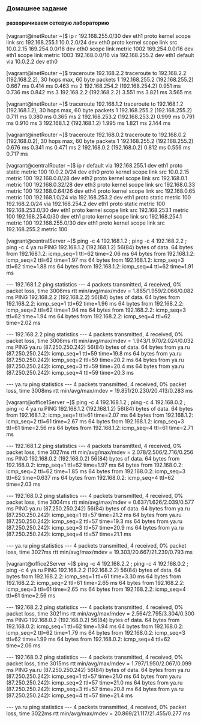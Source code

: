 ### Домашнее задание
#### разворачиваем сетевую лабораторию


[vagrant@inetRouter ~]$ ip r
192.168.255.0/30 dev eth1  proto kernel  scope link  src 192.168.255.1 
10.0.2.0/24 dev eth0  proto kernel  scope link  src 10.0.2.15 
169.254.0.0/16 dev eth0  scope link  metric 1002 
169.254.0.0/16 dev eth1  scope link  metric 1003 
192.168.0.0/16 via 192.168.255.2 dev eth1 
default via 10.0.2.2 dev eth0 


[vagrant@inetRouter ~]$ traceroute 192.168.2.2
traceroute to 192.168.2.2 (192.168.2.2), 30 hops max, 60 byte packets
 1  192.168.255.2 (192.168.255.2)  0.667 ms  0.414 ms  0.463 ms
 2  192.168.254.2 (192.168.254.2)  0.951 ms  0.736 ms  0.842 ms
 3  192.168.2.2 (192.168.2.2)  3.551 ms  3.821 ms  3.565 ms


[vagrant@inetRouter ~]$ traceroute 192.168.1.2
traceroute to 192.168.1.2 (192.168.1.2), 30 hops max, 60 byte packets
 1  192.168.255.2 (192.168.255.2)  0.711 ms  0.380 ms  0.365 ms
 2  192.168.253.2 (192.168.253.2)  0.999 ms  0.791 ms  0.910 ms
 3  192.168.1.2 (192.168.1.2)  1.995 ms  1.821 ms  2.144 ms

[vagrant@inetRouter ~]$ traceroute 192.168.0.2
traceroute to 192.168.0.2 (192.168.0.2), 30 hops max, 60 byte packets
 1  192.168.255.2 (192.168.255.2)  0.676 ms  0.341 ms  0.471 ms
 2  192.168.0.2 (192.168.0.2)  0.812 ms  0.556 ms  0.717 ms




[vagrant@centralRouter ~]$ ip r
default via 192.168.255.1 dev eth1 proto static metric 100 
10.0.2.0/24 dev eth0 proto kernel scope link src 10.0.2.15 metric 100 
192.168.0.0/28 dev eth2 proto kernel scope link src 192.168.0.1 metric 100 
192.168.0.32/28 dev eth3 proto kernel scope link src 192.168.0.33 metric 100 
192.168.0.64/26 dev eth4 proto kernel scope link src 192.168.0.65 metric 100 
192.168.1.0/24 via 192.168.253.2 dev eth1 proto static metric 100 
192.168.2.0/24 via 192.168.254.2 dev eth1 proto static metric 100 
192.168.253.0/30 dev eth1 proto kernel scope link src 192.168.253.1 metric 100 
192.168.254.0/30 dev eth1 proto kernel scope link src 192.168.254.1 metric 100 
192.168.255.0/30 dev eth1 proto kernel scope link src 192.168.255.2 metric 100


[vagrant@centralServer ~]$ ping -c 4 192.168.1.2 ; ping -c 4 192.168.2.2 ; ping -c 4 ya.ru
PING 192.168.1.2 (192.168.1.2) 56(84) bytes of data.
64 bytes from 192.168.1.2: icmp_seq=1 ttl=62 time=2.06 ms
64 bytes from 192.168.1.2: icmp_seq=2 ttl=62 time=1.97 ms
64 bytes from 192.168.1.2: icmp_seq=3 ttl=62 time=1.88 ms
64 bytes from 192.168.1.2: icmp_seq=4 ttl=62 time=1.91 ms

--- 192.168.1.2 ping statistics ---
4 packets transmitted, 4 received, 0% packet loss, time 3006ms
rtt min/avg/max/mdev = 1.885/1.959/2.066/0.082 ms
PING 192.168.2.2 (192.168.2.2) 56(84) bytes of data.
64 bytes from 192.168.2.2: icmp_seq=1 ttl=62 time=1.96 ms
64 bytes from 192.168.2.2: icmp_seq=2 ttl=62 time=1.94 ms
64 bytes from 192.168.2.2: icmp_seq=3 ttl=62 time=1.94 ms
64 bytes from 192.168.2.2: icmp_seq=4 ttl=62 time=2.02 ms

--- 192.168.2.2 ping statistics ---
4 packets transmitted, 4 received, 0% packet loss, time 3006ms
rtt min/avg/max/mdev = 1.943/1.970/2.024/0.032 ms
PING ya.ru (87.250.250.242) 56(84) bytes of data.
64 bytes from ya.ru (87.250.250.242): icmp_seq=1 ttl=59 time=19.8 ms
64 bytes from ya.ru (87.250.250.242): icmp_seq=2 ttl=59 time=20.2 ms
64 bytes from ya.ru (87.250.250.242): icmp_seq=3 ttl=59 time=20.4 ms
64 bytes from ya.ru (87.250.250.242): icmp_seq=4 ttl=59 time=20.3 ms

--- ya.ru ping statistics ---
4 packets transmitted, 4 received, 0% packet loss, time 3008ms
rtt min/avg/max/mdev = 19.851/20.230/20.413/0.283 ms


[vagrant@office1Server ~]$ ping -c 4 192.168.1.2 ; ping -c 4 192.168.0.2 ; ping -c 4 ya.ru
PING 192.168.1.2 (192.168.1.2) 56(84) bytes of data.
64 bytes from 192.168.1.2: icmp_seq=1 ttl=61 time=2.07 ms
64 bytes from 192.168.1.2: icmp_seq=2 ttl=61 time=2.67 ms
64 bytes from 192.168.1.2: icmp_seq=3 ttl=61 time=2.56 ms
64 bytes from 192.168.1.2: icmp_seq=4 ttl=61 time=2.71 ms

--- 192.168.1.2 ping statistics ---
4 packets transmitted, 4 received, 0% packet loss, time 3027ms
rtt min/avg/max/mdev = 2.078/2.506/2.716/0.256 ms
PING 192.168.0.2 (192.168.0.2) 56(84) bytes of data.
64 bytes from 192.168.0.2: icmp_seq=1 ttl=62 time=1.97 ms
64 bytes from 192.168.0.2: icmp_seq=2 ttl=62 time=1.85 ms
64 bytes from 192.168.0.2: icmp_seq=3 ttl=62 time=0.637 ms
64 bytes from 192.168.0.2: icmp_seq=4 ttl=62 time=2.03 ms

--- 192.168.0.2 ping statistics ---
4 packets transmitted, 4 received, 0% packet loss, time 3004ms
rtt min/avg/max/mdev = 0.637/1.626/2.039/0.577 ms
PING ya.ru (87.250.250.242) 56(84) bytes of data.
64 bytes from ya.ru (87.250.250.242): icmp_seq=1 ttl=57 time=21.2 ms
64 bytes from ya.ru (87.250.250.242): icmp_seq=2 ttl=57 time=19.3 ms
64 bytes from ya.ru (87.250.250.242): icmp_seq=3 ttl=57 time=20.9 ms
64 bytes from ya.ru (87.250.250.242): icmp_seq=4 ttl=57 time=21.1 ms

--- ya.ru ping statistics ---
4 packets transmitted, 4 received, 0% packet loss, time 3027ms
rtt min/avg/max/mdev = 19.303/20.667/21.239/0.793 ms


[vagrant@office2Server ~]$ ping -c 4 192.168.2.2 ; ping -c 4 192.168.0.2 ; ping -c 4 ya.ru
PING 192.168.2.2 (192.168.2.2) 56(84) bytes of data.
64 bytes from 192.168.2.2: icmp_seq=1 ttl=61 time=3.30 ms
64 bytes from 192.168.2.2: icmp_seq=2 ttl=61 time=2.65 ms
64 bytes from 192.168.2.2: icmp_seq=3 ttl=61 time=2.65 ms
64 bytes from 192.168.2.2: icmp_seq=4 ttl=61 time=2.56 ms

--- 192.168.2.2 ping statistics ---
4 packets transmitted, 4 received, 0% packet loss, time 3021ms
rtt min/avg/max/mdev = 2.564/2.795/3.304/0.300 ms
PING 192.168.0.2 (192.168.0.2) 56(84) bytes of data.
64 bytes from 192.168.0.2: icmp_seq=1 ttl=62 time=1.94 ms
64 bytes from 192.168.0.2: icmp_seq=2 ttl=62 time=1.79 ms
64 bytes from 192.168.0.2: icmp_seq=3 ttl=62 time=1.99 ms
64 bytes from 192.168.0.2: icmp_seq=4 ttl=62 time=2.06 ms

--- 192.168.0.2 ping statistics ---
4 packets transmitted, 4 received, 0% packet loss, time 3015ms
rtt min/avg/max/mdev = 1.797/1.950/2.067/0.099 ms
PING ya.ru (87.250.250.242) 56(84) bytes of data.
64 bytes from ya.ru (87.250.250.242): icmp_seq=1 ttl=57 time=21.0 ms
64 bytes from ya.ru (87.250.250.242): icmp_seq=2 ttl=57 time=21.0 ms
64 bytes from ya.ru (87.250.250.242): icmp_seq=3 ttl=57 time=20.8 ms
64 bytes from ya.ru (87.250.250.242): icmp_seq=4 ttl=57 time=21.4 ms

--- ya.ru ping statistics ---
4 packets transmitted, 4 received, 0% packet loss, time 3022ms
rtt min/avg/max/mdev = 20.869/21.117/21.455/0.277 ms


